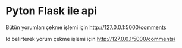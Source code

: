 # Pyton Flask ile api

Bütün yorumları çekme işlemi için
    http://127.0.0.1:5000/comments

Id belirterek yorum çekme işlemi için
    http://127.0.0.1:5000/comments/<id>